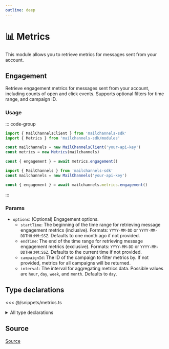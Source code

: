 ```yaml
---
outline: deep
---
```


# 📊 Metrics <Badge type="tip" text="module" /> <Badge type="tip" text="Email API" />

<!-- #region description -->
This module allows you to retrieve metrics for messages sent from your account.
<!-- #endregion description -->

## Engagement <Badge type="info" text="method" />

Retrieve engagement metrics for messages sent from your account, including counts of open and click events. Supports optional filters for time range, and campaign ID.

### Usage

::: code-group
```ts [modular.ts]
import { MailChannelsClient } from 'mailchannels-sdk'
import { Metrics } from 'mailchannels-sdk/modules'

const mailchannels = new MailChannelsClient('your-api-key')
const metrics = new Metrics(mailchannels)

const { engagement } = await metrics.engagement()
```

```ts [full.ts]
import { MailChannels } from 'mailchannels-sdk'
const mailchannels = new MailChannels('your-api-key')

const { engagement } = await mailchannels.metrics.engagement()
```
:::

### Params

- `options`: (Optional) Engagement options.
  - `startTime`: The beginning of the time range for retrieving message engagement metrics (inclusive). Formats: `YYYY-MM-DD` or `YYYY-MM-DDTHH:MM:SSZ`. Defaults to one month ago if not provided.
  - `endTime`: The end of the time range for retrieving message engagement metrics (exclusive). Formats: `YYYY-MM-DD` or `YYYY-MM-DDTHH:MM:SSZ`. Defaults to the current time if not provided.
  - `campaignId`: The ID of the campaign to filter metrics by. If not provided, metrics for all campaigns will be returned.
  - `interval`: The interval for aggregating metrics data. Possible values are `hour`, `day`, `week`, and `month`. Defaults to `day`.

## Type declarations

<<< @/snippets/metrics.ts

<details>
  <summary>All type declarations</summary>

  **Engagement type declarations**

  <<< @/snippets/metrics-engagement-options.ts
  <<< @/snippets/metrics-engagement.ts
  <<< @/snippets/metrics-engagement-response.ts
</details>

## Source

[Source](https://github.com/Yizack/mailchannels/tree/main/src/modules/metrics.ts)
